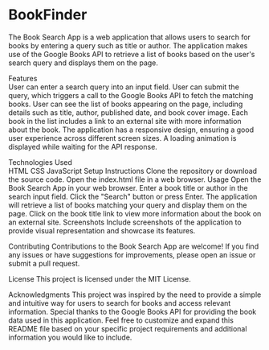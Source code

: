 # BookFinder
The Book Search App is a web application that allows users to search for books by entering a query such as title or author. The application makes use of the Google Books API to retrieve a list of books based on the user's search query and displays them on the page.

Features
<br>
User can enter a search query into an input field.
User can submit the query, which triggers a call to the Google Books API to fetch the matching books.
User can see the list of books appearing on the page, including details such as title, author, published date, and book cover image.
Each book in the list includes a link to an external site with more information about the book.
The application has a responsive design, ensuring a good user experience across different screen sizes.
A loading animation is displayed while waiting for the API response.


Technologies Used
<br>
HTML
CSS
JavaScript
Setup Instructions
Clone the repository or download the source code.
Open the index.html file in a web browser.
Usage
Open the Book Search App in your web browser.
Enter a book title or author in the search input field.
Click the "Search" button or press Enter.
The application will retrieve a list of books matching your query and display them on the page.
Click on the book title link to view more information about the book on an external site.
Screenshots
Include screenshots of the application to provide visual representation and showcase its features.

Contributing
Contributions to the Book Search App are welcome! If you find any issues or have suggestions for improvements, please open an issue or submit a pull request.

License
This project is licensed under the MIT License.

Acknowledgments
This project was inspired by the need to provide a simple and intuitive way for users to search for books and access relevant information.
Special thanks to the Google Books API for providing the book data used in this application.
Feel free to customize and expand this README file based on your specific project requirements and additional information you would like to include.
